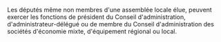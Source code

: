 Les députés même non membres d'une assemblée locale élue, peuvent exercer les fonctions de président du Conseil d'administration, d'administrateur-délégué ou de membre du Conseil d'administration des sociétés d'économie mixte, d'équipement régional ou local.